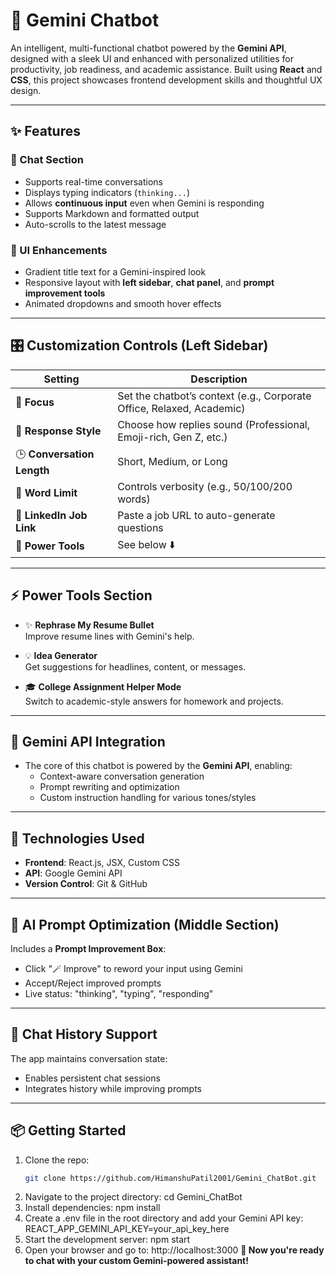 # 🤖 Gemini Chatbot

An intelligent, multi-functional chatbot powered by the **Gemini API**, designed with a sleek UI and enhanced with personalized utilities for productivity, job readiness, and academic assistance. Built using **React** and **CSS**, this project showcases frontend development skills and thoughtful UX design.

---

## ✨ Features

### 💬 Chat Section
- Supports real-time conversations
- Displays typing indicators (`thinking...`)
- Allows **continuous input** even when Gemini is responding
- Supports Markdown and formatted output
- Auto-scrolls to the latest message

### 🎨 UI Enhancements
- Gradient title text for a Gemini-inspired look
- Responsive layout with **left sidebar**, **chat panel**, and **prompt improvement tools**
- Animated dropdowns and smooth hover effects

---

## 🎛️ Customization Controls (Left Sidebar)

| Setting               | Description                                           |
|----------------------|-------------------------------------------------------|
| 🎯 **Focus**         | Set the chatbot’s context (e.g., Corporate Office, Relaxed, Academic) |
| 🎨 **Response Style**| Choose how replies sound (Professional, Emoji-rich, Gen Z, etc.) |
| 🕒 **Conversation Length** | Short, Medium, or Long |
| 🔢 **Word Limit**     | Controls verbosity (e.g., 50/100/200 words) |
| 🔗 **LinkedIn Job Link** | Paste a job URL to auto-generate questions |
| 🧠 **Power Tools**   | See below ⬇️ |

---

## ⚡ Power Tools Section

- ✨ **Rephrase My Resume Bullet**  
  Improve resume lines with Gemini's help.

- 💡 **Idea Generator**  
  Get suggestions for headlines, content, or messages.

- 🎓 **College Assignment Helper Mode**  
  Switch to academic-style answers for homework and projects.

---

## 🧠 Gemini API Integration

- The core of this chatbot is powered by the **Gemini API**, enabling:
  - Context-aware conversation generation
  - Prompt rewriting and optimization
  - Custom instruction handling for various tones/styles

---

## 🧪 Technologies Used

- **Frontend**: React.js, JSX, Custom CSS
- **API**: Google Gemini API
- **Version Control**: Git & GitHub

---

## 🧠 AI Prompt Optimization (Middle Section)

Includes a **Prompt Improvement Box**:
- Click "🪄 Improve" to reword your input using Gemini
- Accept/Reject improved prompts
- Live status: "thinking", "typing", "responding"

---

## 💾 Chat History Support

The app maintains conversation state:
- Enables persistent chat sessions
- Integrates history while improving prompts

---

## 📦 Getting Started

1. Clone the repo:
   ```bash
   git clone https://github.com/HimanshuPatil2001/Gemini_ChatBot.git
2. Navigate to the project directory:
   cd Gemini_ChatBot
3. Install dependencies:
   npm install
4. Create a .env file in the root directory and add your Gemini API key:
   REACT_APP_GEMINI_API_KEY=your_api_key_here
5. Start the development server:
   npm start
6. Open your browser and go to:
   http://localhost:3000
**🚀 Now you're ready to chat with your custom Gemini-powered assistant!**
